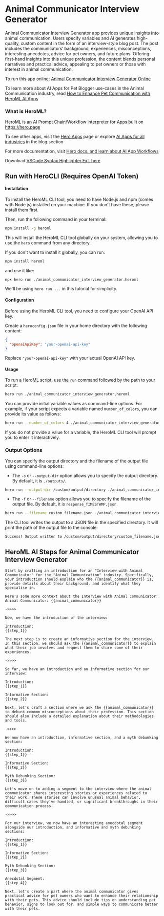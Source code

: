 # Animal Communicator Interview Generator

Animal Communicator Interview Generator app provides unique insights into animal communication. Users specify variables and AI generates high-quality, custom content in the form of an interview-style blog post. The post includes the communicators’ background, experiences, misconceptions, interesting anecdotes, advice for pet owners, and future plans. Offering first-hand insights into this unique profession, the content blends personal narratives and practical advice, appealing to pet owners or those with interest in animal communication.

To run this app online: [Animal Communicator Interview Generator Online](https://hero.page/app/animal-communicator-interview-generator-exclusive-animal-communicator-insights/tiCABFgfQU4pxUOerT1Z)

To learn more about AI Apps for Pet Blogger use-cases in the Animal Communication industry, read [How to Enhance Pet Communication with HeroML AI Apps](https://hero.page/blog/ai/animal-communication/how-to-enhance-pet-communication-with-heroml-ai-apps/170728)

### What is HeroML?
HeroML is an AI Prompt Chain/Workflow interpreter for Apps built on https://hero.page 

To see other apps, visit the [Hero Apps](https://hero.page/apps) page or explore [AI Apps for all industries](https://hero.page/blog) in the blog section

For more documentation, visit [Hero docs, and learn about AI App Workflows](https://hero.page/tutorials/introduction-to-heroml)

Download [VSCode Syntax Highlighter Ext. here](https://marketplace.visualstudio.com/items?itemName=hero-page.heroml)

## Run with HeroCLI (Requires OpenAI Token)

#### Installation

To install the HeroML CLI tool, you need to have Node.js and npm (comes with Node.js) installed on your machine. If you don't have these, please install them first. 

Then, run the following command in your terminal:

```bash
npm install -g heroml
```

This will install the HeroML CLI tool globally on your system, allowing you to use the `hero` command from any directory.

If you don't want to install it globally, you can run:

```bash
npm install heroml
```

and use it like:

```bash
npx hero run ./animal_communicator_interview_generator.heroml
```

We'll be using `hero run ...` in this tutorial for simplicity.

#### Configuration

Before using the HeroML CLI tool, you need to configure your OpenAI API key. 

Create a `heroconfig.json` file in your home directory with the following content:

```json
{
  "openaiApiKey": "your-openai-api-key"
}
```

Replace `"your-openai-api-key"` with your actual OpenAI API key.

#### Usage

To run a HeroML script, use the `run` command followed by the path to your script:

```bash
hero run ./animal_communicator_interview_generator.heroml
```

You can provide initial variable values as command-line options. For example, if your script expects a variable named `number_of_colors`, you can provide its value as follows:

```bash
hero run --number_of_colors 4 ./animal_communicator_interview_generator.heroml
```

If you do not provide a value for a variable, the HeroML CLI tool will prompt you to enter it interactively.

### Output Options

You can specify the output directory and the filename of the output file using command-line options:

- The `-o` or `--output-dir` option allows you to specify the output directory. By default, it is `./outputs/`.

```bash
hero run --output-dir /custom/output/directory ./animal_communicator_interview_generator.heroml
```

- The `-f` or `--filename` option allows you to specify the filename of the output file. By default, it is `response_TIMESTAMP.json`.

```bash
hero run --filename custom_filename.json ./animal_communicator_interview_generator.heroml
```

The CLI tool writes the output to a JSON file in the specified directory. It will print the path of the output file to the console:

```bash
Success! Output written to /custom/output/directory/custom_filename.json
```


## HeroML AI Steps for Animal Communicator Interview Generator
```
Start by crafting an introduction for an "Interview with Animal Communicator" for the "Animal Communication" industry. Specifically, your introduction should explain who the {{animal_communicator}} is, provide details about their background, and identify what they specialise in.

Here's some more context about the Interview with Animal Communicator:
Animal Communicator: {{animal_communicator}}

->>>>

Now, we have the introduction of the interview:

Introduction:
{{step_1}}

The next step is to create an informative section for the interview. In this section, we should ask the {{animal_communicator}} to explain what their job involves and request them to share some of their experiences.

->>>>

So far, we have an introduction and an informative section for our interview:

Introduction:
{{step_1}}

Informative Section: 
{{step_2}}

Next, let's craft a section where we ask the {{animal_communicator}} to debunk common misconceptions about their profession. This section should also include a detailed explanation about their methodologies and tools.

->>>>

We now have an introduction, informative section, and a myth debunking section:

Introduction:
{{step_1}}

Informative Section:
{{step_2}}

Myth Debunking Section:
{{step_3}}

Let's move on to adding a segment to the interview where the animal communicator shares interesting stories or experiences related to their work. These stories can involve unusual animal behavior, difficult cases they've handled, or significant breakthroughs in their communication process.

->>>>

For our interview, we now have an interesting anecdotal segment alongside our introduction, and informative and myth debunking sections:

Introduction:
{{step_1}}

Informative Section:
{{step_2}}

Myth Debunking Section:
{{step_3}}

Anecdotal Segment:
{{step_4}}

Next, let's create a part where the animal communicator gives practical advice for pet owners who want to enhance their relationship with their pets. This advice should include tips on understanding pet behavior, signs to look out for, and simple ways to communicate better with their pets.


```


